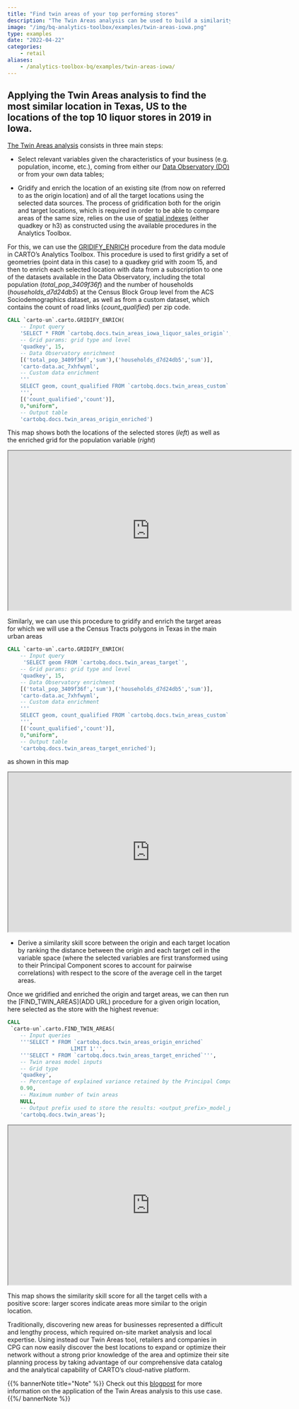 ```yaml
---
title: "Find twin areas of your top performing stores"
description: "The Twin Areas analysis can be used to build a similarity score with respect to an existing site (e.g. the location of your top performing store) for a set of target locations, which can prove an essential tool for Site Planners looking at opening, relocating, or consolidating their retail network. In this example we select as potential origin locations the locations of the top 10 performing liquor stores in 2019 in Iowa, US from the publicly available [Liquor sales dataset](https://data.iowa.gov/Sales-Distribution/Iowa-Liquor-Sales/m3tr-qhgy) to find the most similar locations in Texas, US."
image: "/img/bq-analytics-toolbox/examples/twin-areas-iowa.png"
type: examples
date: "2022-04-22"
categories:
    - retail
aliases:
    - /analytics-toolbox-bq/examples/twin-areas-iowa/
---
```

## Applying the Twin Areas analysis to find the most similar location in Texas, US to the locations of the top 10 liquor stores in 2019 in Iowa.

[The Twin Areas analysis](https://carto.com/blog/spatial-data-science-site-planning/) consists in three main steps:
- Select relevant variables given the characteristics of your business (e.g. population, income, etc.), coming from either our [Data Observatory (DO)](https://carto.com/spatial-data-catalog/) or from your own data tables;

- Gridify and enrich the location of an existing site (from now on referred to as the origin location) and of all the target locations using the selected data sources. The process of gridification both for the origin and target locations, which is required in order to be able to compare areas of the same size, relies on the use of [spatial indexes](https://docs.carto.com/analytics-toolbox-bigquery/overview/spatial-indexes/) (either quadkey or h3) as constructed using the available procedures in the Analytics Toolbox.    

For this, we can use the [GRIDIFY_ENRICH](https://docs.carto.com/analytics-toolbox-bigquery/sql-reference/data/#gridify_enrich) procedure from the data module in CARTO’s Analytics Toolbox. This procedure is used to first gridify a set of geometries (point data in this case) to a quadkey grid with zoom 15,  and then to enrich each selected location with data from a subscription to one of the datasets available in the Data Observatory, including the total population (_total_pop_3409f36f_) and the number of households (_households_d7d24db5_) at the Census Block Group level from the ACS Sociodemographics dataset, as well as from a custom dataset, which contains the count of road links (_count_qualified_) per zip code.

```sql
CALL `carto-un`.carto.GRIDIFY_ENRICH(
    -- Input query
    'SELECT * FROM `cartobq.docs.twin_areas_iowa_liquor_sales_origin`',
    -- Grid params: grid type and level
    'quadkey', 15, 
    -- Data Observatory enrichment
    [('total_pop_3409f36f','sum'),('households_d7d24db5','sum')],
    'carto-data.ac_7xhfwyml',
    -- Custom data enrichment
    '''
    SELECT geom, count_qualified FROM `cartobq.docs.twin_areas_custom` 
    ''',
    [('count_qualified','count')],
    0,"uniform",
    -- Output table
    'cartobq.docs.twin_areas_origin_enriched')
```

This map shows both the locations of the selected stores (_left_) as well as the enriched grid for the population variable (_right_)

<iframe width="640px" height="360px" src="https://gcp-us-east1.app.carto.com/map/04a1916a-f7d6-4cda-8e84-cfa4a825628c"></iframe>

Similarly, we can use this procedure to gridify and enrich the target areas for which we will use a the Census Tracts polygons in Texas in the main urban areas

```sql
CALL `carto-un`.carto.GRIDIFY_ENRICH(
    -- Input query
     'SELECT geom FROM `cartobq.docs.twin_areas_target`',
    -- Grid params: grid type and level
    'quadkey', 15, 
    -- Data Observatory enrichment
    [('total_pop_3409f36f','sum'),('households_d7d24db5','sum')],
    'carto-data.ac_7xhfwyml',
    -- Custom data enrichment
    '''
    SELECT geom, count_qualified FROM `cartobq.docs.twin_areas_custom` 
    ''',
    [('count_qualified','count')],
    0,"uniform",
    -- Output table
    'cartobq.docs.twin_areas_target_enriched');
```

as shown in this map

<iframe width="640px" height="360px" src="https://gcp-us-east1.app.carto.com/map/bda48d97-09d6-4aa2-9807-db1d33d4383b"></iframe>

- Derive a similarity skill score between the origin and each target location by ranking the distance between the origin and each target cell in the variable space (where the selected variables are first transformed using to their Principal Component scores to account for pairwise correlations) with respect to the score of the average cell in the target areas.

Once we gridified and enriched the origin and target areas, we can then run the [FIND_TWIN_AREAS](ADD URL) procedure for a given origin location, here selected as the store with the highest revenue:

```sql
CALL
 `carto-un`.carto.FIND_TWIN_AREAS(
    -- Input queries
    '''SELECT * FROM `cartobq.docs.twin_areas_origin_enriched`
                    LIMIT 1''',
    '''SELECT * FROM `cartobq.docs.twin_areas_target_enriched`''',
    -- Twin areas model inputs
    -- Grid type
    'quadkey',
    -- Percentage of explained variance retained by the Principal Component Analysis (PCA)
    0.90,
    -- Maximum number of twin areas
    NULL,
    -- Output prefix used to store the results: <output_prefix>_model_pca_components for the PCA model and <output_prefix>_<origin_cell_ID>_results for the results 
    'cartobq.docs.twin_areas');
```

<iframe width="640px" height="360px" src="https://gcp-us-east1.app.carto.com/map/3fdf0e74-7301-4a19-81a9-d6a21dadc691" title="Twin Areas in Texas, US for the locations of the top 10 liquor stores in 2019 in Iowa."></iframe>

This map shows the similarity skill score for all the target cells with a positive score: larger scores indicate areas more similar to the origin location. 

Traditionally, discovering new areas for businesses represented a difficult and lengthy process, which required on-site market analysis and local expertise. Using instead our Twin Areas tool, retailers and companies in CPG can now easily discover the best locations to expand or optimize their network without a strong prior knowledge of the area and optimize their site planning process by taking advantage of our comprehensive data catalog and the analytical capability of CARTO’s cloud-native platform.

{{% bannerNote title="Note" %}}
Check out this [blogpost](https://docs.carto.com/analytics-toolbox-bigquery/sql-reference/retail/#find_twin_areas) for more information on the application of the Twin Areas analysis to this use case.
{{%/ bannerNote %}}
